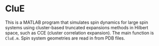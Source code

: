 # CluE

This is a MATLAB program that simulates spin dynamics for large spin systems using cluster-based truncated expansions methods in Hilbert space, such as CCE (cluster correlation expansion). The main function is `CluE.m`. Spin system geometries are read in from PDB files.
